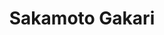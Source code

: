 --- 
title: "Sakamoto Gakari"
publishdate: "2019-4-15T16:48:46+02:00"
src: "https://365manga.net/manga/sakamoto-gakari"
image: "https://data.365manga.net/images/thumbnails/24108-sakamoto-gakari.jpg"
description: "Having been dumped ruthlessly by the girl of his dream, Okita Haruto decides that he has had his share of women now. Throwing away his fantasy of going to the same high-school with his (future) girlfriend, he enrolls into an all-boys dormitary high-school. He thought by going to an all-boys school he could have all the time and peace of mind to focus on his study. He's tremendously, horribly, pathetically.......wrong."
---